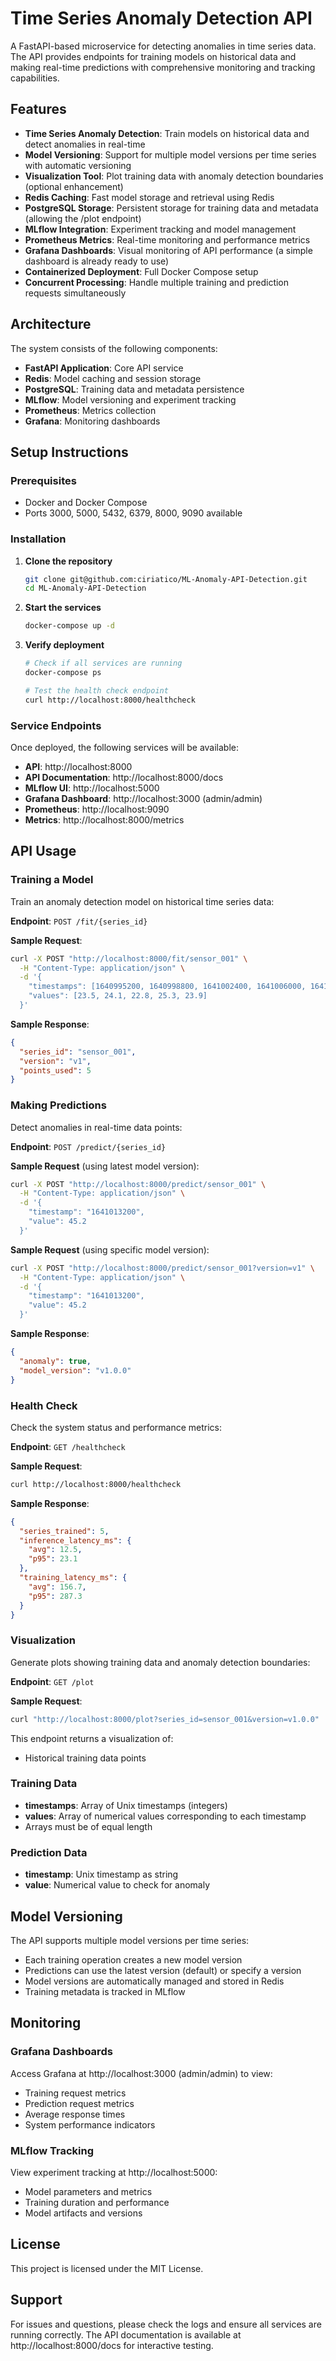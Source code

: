 # Time Series Anomaly Detection API

A FastAPI-based microservice for detecting anomalies in time series data. The API provides endpoints for training models on historical data and making real-time predictions with comprehensive monitoring and tracking capabilities.

## Features

- **Time Series Anomaly Detection**: Train models on historical data and detect anomalies in real-time
- **Model Versioning**: Support for multiple model versions per time series with automatic versioning
- **Visualization Tool**: Plot training data with anomaly detection boundaries (optional enhancement)
- **Redis Caching**: Fast model storage and retrieval using Redis
- **PostgreSQL Storage**: Persistent storage for training data and metadata (allowing the /plot endpoint)
- **MLflow Integration**: Experiment tracking and model management
- **Prometheus Metrics**: Real-time monitoring and performance metrics
- **Grafana Dashboards**: Visual monitoring of API performance (a simple dashboard is already ready to use)
- **Containerized Deployment**: Full Docker Compose setup
- **Concurrent Processing**: Handle multiple training and prediction requests simultaneously

## Architecture

The system consists of the following components:

- **FastAPI Application**: Core API service
- **Redis**: Model caching and session storage
- **PostgreSQL**: Training data and metadata persistence
- **MLflow**: Model versioning and experiment tracking
- **Prometheus**: Metrics collection
- **Grafana**: Monitoring dashboards

## Setup Instructions

### Prerequisites

- Docker and Docker Compose
- Ports 3000, 5000, 5432, 6379, 8000, 9090 available

### Installation

1. **Clone the repository**
   ```bash
   git clone git@github.com:ciriatico/ML-Anomaly-API-Detection.git
   cd ML-Anomaly-API-Detection
   ```

2. **Start the services**
   ```bash
   docker-compose up -d
   ```

3. **Verify deployment**
   ```bash
   # Check if all services are running
   docker-compose ps
   
   # Test the health check endpoint
   curl http://localhost:8000/healthcheck
   ```

### Service Endpoints

Once deployed, the following services will be available:

- **API**: http://localhost:8000
- **API Documentation**: http://localhost:8000/docs
- **MLflow UI**: http://localhost:5000
- **Grafana Dashboard**: http://localhost:3000 (admin/admin)
- **Prometheus**: http://localhost:9090
- **Metrics**: http://localhost:8000/metrics

## API Usage

### Training a Model

Train an anomaly detection model on historical time series data:

**Endpoint**: `POST /fit/{series_id}`

**Sample Request**:
```bash
curl -X POST "http://localhost:8000/fit/sensor_001" \
  -H "Content-Type: application/json" \
  -d '{
    "timestamps": [1640995200, 1640998800, 1641002400, 1641006000, 1641009600],
    "values": [23.5, 24.1, 22.8, 25.3, 23.9]
  }'
```

**Sample Response**:
```json
{
  "series_id": "sensor_001",
  "version": "v1",
  "points_used": 5
}
```

### Making Predictions

Detect anomalies in real-time data points:

**Endpoint**: `POST /predict/{series_id}`

**Sample Request** (using latest model version):
```bash
curl -X POST "http://localhost:8000/predict/sensor_001" \
  -H "Content-Type: application/json" \
  -d '{
    "timestamp": "1641013200",
    "value": 45.2
  }'
```

**Sample Request** (using specific model version):
```bash
curl -X POST "http://localhost:8000/predict/sensor_001?version=v1" \
  -H "Content-Type: application/json" \
  -d '{
    "timestamp": "1641013200",
    "value": 45.2
  }'
```

**Sample Response**:
```json
{
  "anomaly": true,
  "model_version": "v1.0.0"
}
```

### Health Check

Check the system status and performance metrics:

**Endpoint**: `GET /healthcheck`

**Sample Request**:
```bash
curl http://localhost:8000/healthcheck
```

**Sample Response**:
```json
{
  "series_trained": 5,
  "inference_latency_ms": {
    "avg": 12.5,
    "p95": 23.1
  },
  "training_latency_ms": {
    "avg": 156.7,
    "p95": 287.3
  }
}
```

### Visualization

Generate plots showing training data and anomaly detection boundaries:

**Endpoint**: `GET /plot`

**Sample Request**:
```bash
curl "http://localhost:8000/plot?series_id=sensor_001&version=v1.0.0"
```

This endpoint returns a visualization of:
- Historical training data points

### Training Data
- **timestamps**: Array of Unix timestamps (integers)
- **values**: Array of numerical values corresponding to each timestamp
- Arrays must be of equal length

### Prediction Data
- **timestamp**: Unix timestamp as string
- **value**: Numerical value to check for anomaly

## Model Versioning

The API supports multiple model versions per time series:

- Each training operation creates a new model version
- Predictions can use the latest version (default) or specify a version
- Model versions are automatically managed and stored in Redis
- Training metadata is tracked in MLflow

## Monitoring

### Grafana Dashboards

Access Grafana at http://localhost:3000 (admin/admin) to view:
- Training request metrics
- Prediction request metrics  
- Average response times
- System performance indicators

### MLflow Tracking

View experiment tracking at http://localhost:5000:
- Model parameters and metrics
- Training duration and performance
- Model artifacts and versions

## License

This project is licensed under the MIT License.

## Support

For issues and questions, please check the logs and ensure all services are running correctly. The API documentation is available at http://localhost:8000/docs for interactive testing.
